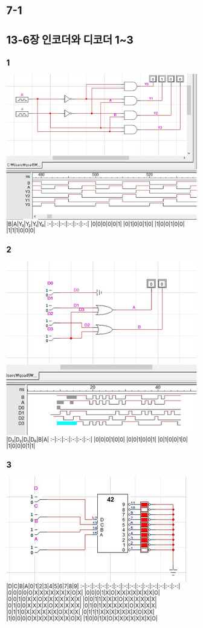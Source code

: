 # 7-1
# 13-6장 인코더와 디코더 1~3
## 1
![1](img13_6/1.JPG)
|B|A|Y₃|Y₂|Y₁|Y₀|
:-|:-:|:-:|:-:|:-:|:-:|
|0|0|0|0|0|1|
|0|1|0|0|1|0|
|1|0|0|1|0|0|
|1|1|1|0|0|0|

## 2
![1](img13_6/2.JPG)
|D₃|D₂|D₁|D₀|B|A|
:-|:-:|:-:|:-:|:-:|:-:|
|0|0|0|1|0|0|
|0|0|1|0|0|1|
|0|1|0|0|1|0|
|1|0|0|0|1|1|
## 3
![1](img13_6/3.JPG)
|D|C|B|A|0|1|2|3|4|5|6|7|8|9|
:-|:-:|:-:|:-:|:-:|:-:|:-:|:-:|:-:|:-:|:-:|:-:|:-:|:-:|
|0|0|0|0|O|X|X|X|X|X|X|X|O|X|
|0|0|0|1|X|O|X|X|X|X|X|X|X|O|
|0|0|1|0|X|X|O|X|X|X|X|X|X|X|
|0|0|1|1|X|X|X|O|X|X|X|X|X|X|
|0|1|0|0|X|X|X|X|O|X|X|X|X|X|
|0|1|0|1|X|X|X|X|X|O|X|X|X|X|
|0|1|1|0|X|X|X|X|X|X|O|X|X|X|
|0|1|1|1|X|X|X|X|X|X|X|O|X|X|
|1|0|0|0|O|X|X|X|X|X|X|X|O|X|
|1|0|0|1|X|O|X|X|X|X|X|X|X|O|
